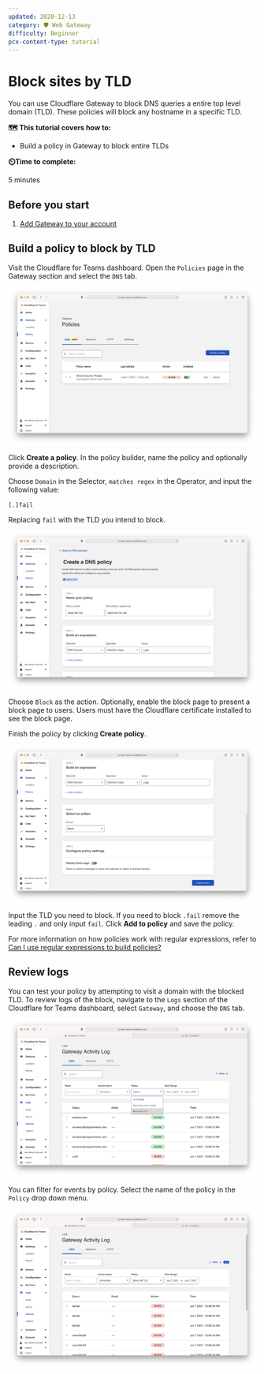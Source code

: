 ```yaml
---
updated: 2020-12-13
category: 🛡️ Web Gateway
difficulty: Beginner
pcx-content-type: tutorial
---
```


# Block sites by TLD

You can use Cloudflare Gateway to block DNS queries a entire top level domain (TLD). These policies will block any hostname in a specific TLD.

**🗺️ This tutorial covers how to:**

- Build a policy in Gateway to block entire TLDs

**⏲️Time to complete:**

5 minutes

## Before you start

1. [Add Gateway to your account](/setup)

## Build a policy to block by TLD

Visit the Cloudflare for Teams dashboard. Open the `Policies` page in the Gateway section and select the `DNS` tab.

![Dashboard](../static/secure-web-gateway/block-tld/policies.png)

Click **Create a policy**. In the policy builder, name the policy and optionally provide a description.

Choose `Domain` in the Selector, `matches regex` in the Operator, and input the following value:

```
[.]fail
```

Replacing `fail` with the TLD you intend to block.

![Fail Policy](../static/secure-web-gateway/block-tld/block-fail.png)

Choose `Block` as the action. Optionally, enable the block page to present a block page to users. Users must have the Cloudflare certificate installed to see the block page.

Finish the policy by clicking **Create policy**.

![Block Action](../static/secure-web-gateway/block-tld/block-action.png)

Input the TLD you need to block. If you need to block `.fail` remove the leading `.` and only input `fail`. Click **Add to policy** and save the policy.

<Aside type="note">

For more information on how policies work with regular expressions, refer to [Can I use regular expressions to build policies?](/faq/teams-policies-faq#can-i-use-regular-expressions-to-build-policies)

</Aside>

## Review logs

You can test your policy by attempting to visit a domain with the blocked TLD. To review logs of the block, navigate to the `Logs` section of the Cloudflare for Teams dashboard, select `Gateway`, and choose the `DNS` tab.

![Logs](../static/secure-web-gateway/block-tld/review-logs-start.png)

You can filter for events by policy. Select the name of the policy in the `Policy` drop down menu.

![Logs](../static/secure-web-gateway/block-tld/review-logs-filter.png)
